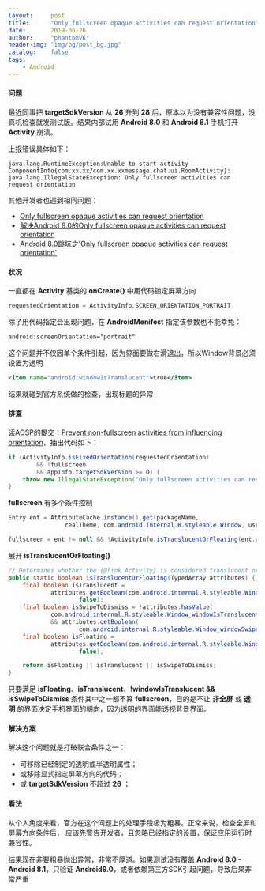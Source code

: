 ```yaml
---
layout:     post
title:      "Only fullscreen opaque activities can request orientation"
date:       2019-06-26
author:     "phantomVK"
header-img: "img/bg/post_bg.jpg"
catalog:    false
tags:
    - Android
---
```


#### 问题

最近同事把 __targetSdkVersion__ 从 __26__ 升到 __28__ 后，原本以为没有兼容性问题，没真机检查就发测试版。结果内部试用 __Android 8.0__ 和 __Android 8.1__ 手机打开 __Activity__ 崩溃。

上报错误具体如下：

```
java.lang.RuntimeException:Unable to start activity ComponentInfo{com.xx.xx/com.xx.xxmessage.chat.ui.RoomActivity}: java.lang.IllegalStateException: Only fullscreen activities can request orientation
```

其他开发者也遇到相同问题：

- [Only fullscreen opaque activities can request orientation](https://stackoverflow.com/questions/48072438/java-lang-illegalstateexception-only-fullscreen-opaque-activities-can-request-o)
- [解决Android 8.0的Only fullscreen opaque activities can request orientation](https://www.jianshu.com/p/883c19af074b)
- [Android 8.0跳坑之'Only fullscreen opaque activities can request orientation'](https://blog.csdn.net/DadaCockWire/article/details/80250152)

#### 状况

一直都在 __Activity__ 基类的 __onCreate()__ 中用代码锁定屏幕方向

```kotlin
requestedOrientation = ActivityInfo.SCREEN_ORIENTATION_PORTRAIT
```

除了用代码指定会出现问题，在 __AndroidMenifest__ 指定该参数也不能幸免：

```xml
android:screenOrientation="portrait"
```

这个问题并不仅因单个条件引起，因为界面要做右滑退出，所以Window背景必须设置为透明

```xml
<item name="android:windowIsTranslucent">true</item>
```

结果就碰到官方系统做的检查，出现标题的异常

#### 排查

读AOSP的提交：[Prevent non-fullscreen activities from influencing orientation](https://github.com/aosp-mirror/platform_frameworks_base/commit/39791594560b2326625b663ed6796882900c220f#diff-a9aa0352703240c8ae70f1c83add4bc8R981)，抽出代码如下：

```java
if (ActivityInfo.isFixedOrientation(requestedOrientation)
        && !fullscreen
        && appInfo.targetSdkVersion >= O) {
    throw new IllegalStateException("Only fullscreen activities can request orientation");
}
```

__fullscreen__ 有多个条件控制

```java
Entry ent = AttributeCache.instance().get(packageName,
                realTheme, com.android.internal.R.styleable.Window, userId);

fullscreen = ent != null && !ActivityInfo.isTranslucentOrFloating(ent.array);
```

展开 __isTranslucentOrFloating()__

```java
// Determines whether the {@link Activity} is considered translucent or floating.
public static boolean isTranslucentOrFloating(TypedArray attributes) {
    final boolean isTranslucent =
            attributes.getBoolean(com.android.internal.R.styleable.Window_windowIsTranslucent,
                    false);
    final boolean isSwipeToDismiss = !attributes.hasValue(
            com.android.internal.R.styleable.Window_windowIsTranslucent)
            && attributes.getBoolean(
                    com.android.internal.R.styleable.Window_windowSwipeToDismiss, false);
    final boolean isFloating =
            attributes.getBoolean(com.android.internal.R.styleable.Window_windowIsFloating,
                    false);

    return isFloating || isTranslucent || isSwipeToDismiss;
}
```

只要满足 __isFloating__、__isTranslucent__、__!windowIsTranslucent && isSwipeToDismiss__ 条件其中之一都不算 __fullscreen__，目的是不让 __非全屏__ 或 __透明__ 的界面决定手机界面的朝向，因为透明的界面能透视背景界面。

#### 解决方案

解决这个问题就是打破联合条件之一：

- 可移除已经制定的透明或半透明属性；
- 或移除显式指定屏幕方向的代码；
- 或 __targetSdkVersion__ 不超过 __26__ ；

#### 看法

从个人角度来看，官方在这个问题上的处理手段极为粗暴。正常来说，检查全屏和屏幕方向条件后， 应该先警告开发者，且忽略已经指定的设置，保证应用运行时兼容性。

结果现在非要粗暴抛出异常，非常不厚道。如果测试没有覆盖 __Android 8.0 - Android 8.1__，只验证 __Android9.0__，或者依赖第三方SDK引起问题，导致后果非常严重